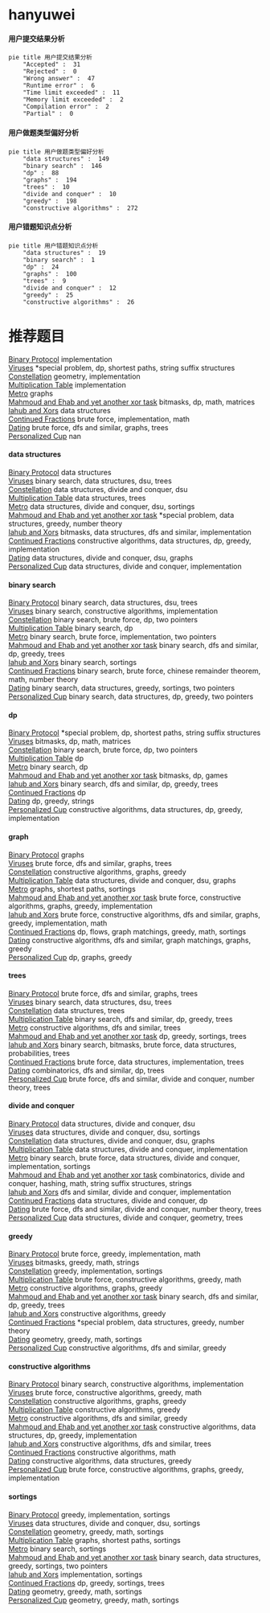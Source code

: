 # hanyuwei
<!-- tabs:start -->
#### **用户提交结果分析**

```mermaid
pie title 用户提交结果分析
    "Accepted" :  31
    "Rejected" :  0
    "Wrong answer" :  47
    "Runtime error" :  6
    "Time limit exceeded" :  11
    "Memory limit exceeded" :  2
    "Compilation error" :  2
    "Partial" :  0
```
#### **用户做题类型偏好分析**

```mermaid
pie title 用户做题类型偏好分析
    "data structures" :  149
    "binary search" :  146
    "dp" :  88
    "graphs" :  194
    "trees" :  10
    "divide and conquer" :  10
    "greedy" :  198
    "constructive algorithms" :  272
```
#### **用户错题知识点分析**

```mermaid
pie title 用户错题知识点分析
    "data structures" :  19
    "binary search" :  1
    "dp" :  24
    "graphs" :  100
    "trees" :  9
    "divide and conquer" :  12
    "greedy" :  25
    "constructive algorithms" :  26
```
<!-- tabs:end -->
# 推荐题目
[Binary Protocol](http://codeforces.com/problemset/problem/825/A)		implementation		  
[Viruses](http://codeforces.com/problemset/problem/1387/C)		*special problem,
                        dp,
                        shortest paths,
                        string suffix structures		  
[Constellation](http://codeforces.com/problemset/problem/618/C)		geometry,
                        implementation		  
[Multiplication Table](http://codeforces.com/problemset/problem/39/H)		implementation		  
[Metro](http://codeforces.com/problemset/problem/1055/A)		graphs		  
[Mahmoud and Ehab and yet another xor task](http://codeforces.com/problemset/problem/959/F)		bitmasks,
                        dp,
                        math,
                        matrices		  
[Iahub and Xors](http://codeforces.com/problemset/problem/341/D)		data structures		  
[Continued Fractions](http://codeforces.com/problemset/problem/305/B)		brute force,
                        implementation,
                        math		  
[Dating](http://codeforces.com/problemset/problem/852/I)		brute force,
                        dfs and similar,
                        graphs,
                        trees		  
[Personalized Cup](https://codeforces.com/contest/1079/problem/B)		nan		  
<!-- tabs:start -->
#### **data structures**
[Binary Protocol](http://codeforces.com/problemset/problem/341/D)		data structures		  
[Viruses](http://codeforces.com/problemset/problem/571/D)		binary search,
                        data structures,
                        dsu,
                        trees		  
[Constellation](http://codeforces.com/problemset/problem/763/E)		data structures,
                        divide and conquer,
                        dsu		  
[Multiplication Table](http://codeforces.com/problemset/problem/226/E)		data structures,
                        trees		  
[Metro](http://codeforces.com/problemset/problem/817/D)		data structures,
                        divide and conquer,
                        dsu,
                        sortings		  
[Mahmoud and Ehab and yet another xor task](http://codeforces.com/problemset/problem/1488/G)		*special problem,
                        data structures,
                        greedy,
                        number theory		  
[Iahub and Xors](http://codeforces.com/problemset/problem/707/D)		bitmasks,
                        data structures,
                        dfs and similar,
                        implementation		  
[Continued Fractions](http://codeforces.com/problemset/problem/1479/B2)		constructive algorithms,
                        data structures,
                        dp,
                        greedy,
                        implementation		  
[Dating](http://codeforces.com/problemset/problem/1423/H)		data structures,
                        divide and conquer,
                        dsu,
                        graphs		  
[Personalized Cup](http://codeforces.com/problemset/problem/1371/F)		data structures,
                        divide and conquer,
                        implementation		  
#### **binary search**
[Binary Protocol](http://codeforces.com/problemset/problem/571/D)		binary search,
                        data structures,
                        dsu,
                        trees		  
[Viruses](http://codeforces.com/problemset/problem/815/E)		binary search,
                        constructive algorithms,
                        implementation		  
[Constellation](http://codeforces.com/problemset/problem/650/B)		binary search,
                        brute force,
                        dp,
                        two pointers		  
[Multiplication Table](http://codeforces.com/problemset/problem/1279/F)		binary search,
                        dp		  
[Metro](http://codeforces.com/problemset/problem/279/B)		binary search,
                        brute force,
                        implementation,
                        two pointers		  
[Mahmoud and Ehab and yet another xor task](http://codeforces.com/problemset/problem/1153/D)		binary search,
                        dfs and similar,
                        dp,
                        greedy,
                        trees		  
[Iahub and Xors](http://codeforces.com/problemset/problem/1077/D)		binary search,
                        sortings		  
[Continued Fractions](http://codeforces.com/problemset/problem/1500/B)		binary search,
                        brute force,
                        chinese remainder theorem,
                        math,
                        number theory		  
[Dating](http://codeforces.com/problemset/problem/767/D)		binary search,
                        data structures,
                        greedy,
                        sortings,
                        two pointers		  
[Personalized Cup](http://codeforces.com/problemset/problem/1492/C)		binary search,
                        data structures,
                        dp,
                        greedy,
                        two pointers		  
#### **dp**
[Binary Protocol](http://codeforces.com/problemset/problem/1387/C)		*special problem,
                        dp,
                        shortest paths,
                        string suffix structures		  
[Viruses](http://codeforces.com/problemset/problem/959/F)		bitmasks,
                        dp,
                        math,
                        matrices		  
[Constellation](http://codeforces.com/problemset/problem/650/B)		binary search,
                        brute force,
                        dp,
                        two pointers		  
[Multiplication Table](https://codeforces.com/contest/1199/problem/F)		dp		  
[Metro](http://codeforces.com/problemset/problem/1279/F)		binary search,
                        dp		  
[Mahmoud and Ehab and yet another xor task](http://codeforces.com/problemset/problem/377/C)		bitmasks,
                        dp,
                        games		  
[Iahub and Xors](http://codeforces.com/problemset/problem/1153/D)		binary search,
                        dfs and similar,
                        dp,
                        greedy,
                        trees		  
[Continued Fractions](http://codeforces.com/problemset/problem/1077/F1)		dp		  
[Dating](http://codeforces.com/problemset/problem/1131/E)		dp,
                        greedy,
                        strings		  
[Personalized Cup](http://codeforces.com/problemset/problem/1479/B2)		constructive algorithms,
                        data structures,
                        dp,
                        greedy,
                        implementation		  
#### **graph**
[Binary Protocol](http://codeforces.com/problemset/problem/1055/A)		graphs		  
[Viruses](http://codeforces.com/problemset/problem/852/I)		brute force,
                        dfs and similar,
                        graphs,
                        trees		  
[Constellation](http://codeforces.com/problemset/problem/41/E)		constructive algorithms,
                        graphs,
                        greedy		  
[Multiplication Table](http://codeforces.com/problemset/problem/1423/H)		data structures,
                        divide and conquer,
                        dsu,
                        graphs		  
[Metro](http://codeforces.com/problemset/problem/1422/D)		graphs,
                        shortest paths,
                        sortings		  
[Mahmoud and Ehab and yet another xor task](http://codeforces.com/problemset/problem/1481/D)		brute force,
                        constructive algorithms,
                        graphs,
                        greedy,
                        implementation		  
[Iahub and Xors](http://codeforces.com/problemset/problem/1487/C)		brute force,
                        constructive algorithms,
                        dfs and similar,
                        graphs,
                        greedy,
                        implementation,
                        math		  
[Continued Fractions](http://codeforces.com/problemset/problem/1437/C)		dp,
                        flows,
                        graph matchings,
                        greedy,
                        math,
                        sortings		  
[Dating](http://codeforces.com/problemset/problem/1470/D)		constructive algorithms,
                        dfs and similar,
                        graph matchings,
                        graphs,
                        greedy		  
[Personalized Cup](http://codeforces.com/problemset/problem/1476/C)		dp,
                        graphs,
                        greedy		  
#### **trees**
[Binary Protocol](http://codeforces.com/problemset/problem/852/I)		brute force,
                        dfs and similar,
                        graphs,
                        trees		  
[Viruses](http://codeforces.com/problemset/problem/571/D)		binary search,
                        data structures,
                        dsu,
                        trees		  
[Constellation](http://codeforces.com/problemset/problem/226/E)		data structures,
                        trees		  
[Multiplication Table](http://codeforces.com/problemset/problem/1153/D)		binary search,
                        dfs and similar,
                        dp,
                        greedy,
                        trees		  
[Metro](http://codeforces.com/problemset/problem/573/C)		constructive algorithms,
                        dfs and similar,
                        trees		  
[Mahmoud and Ehab and yet another xor task](http://codeforces.com/problemset/problem/1394/D)		dp,
                        greedy,
                        sortings,
                        trees		  
[Iahub and Xors](http://codeforces.com/problemset/problem/1479/D)		binary search,
                        bitmasks,
                        brute force,
                        data structures,
                        probabilities,
                        trees		  
[Continued Fractions](http://codeforces.com/problemset/problem/1511/C)		brute force,
                        data structures,
                        implementation,
                        trees		  
[Dating](http://codeforces.com/problemset/problem/1499/F)		combinatorics,
                        dfs and similar,
                        dp,
                        trees		  
[Personalized Cup](http://codeforces.com/problemset/problem/1491/E)		brute force,
                        dfs and similar,
                        divide and conquer,
                        number theory,
                        trees		  
#### **divide and conquer**
[Binary Protocol](http://codeforces.com/problemset/problem/763/E)		data structures,
                        divide and conquer,
                        dsu		  
[Viruses](http://codeforces.com/problemset/problem/817/D)		data structures,
                        divide and conquer,
                        dsu,
                        sortings		  
[Constellation](http://codeforces.com/problemset/problem/1423/H)		data structures,
                        divide and conquer,
                        dsu,
                        graphs		  
[Multiplication Table](http://codeforces.com/problemset/problem/1371/F)		data structures,
                        divide and conquer,
                        implementation		  
[Metro](http://codeforces.com/problemset/problem/1461/D)		binary search,
                        brute force,
                        data structures,
                        divide and conquer,
                        implementation,
                        sortings		  
[Mahmoud and Ehab and yet another xor task](http://codeforces.com/problemset/problem/1466/G)		combinatorics,
                        divide and conquer,
                        hashing,
                        math,
                        string suffix structures,
                        strings		  
[Iahub and Xors](http://codeforces.com/problemset/problem/1490/D)		dfs and similar,
                        divide and conquer,
                        implementation		  
[Continued Fractions](https://codeforces.com/contest/1483/problem/C)		data structures,
                        divide and conquer,
                        dp		  
[Dating](http://codeforces.com/problemset/problem/1491/E)		brute force,
                        dfs and similar,
                        divide and conquer,
                        number theory,
                        trees		  
[Personalized Cup](http://codeforces.com/problemset/problem/1303/G)		data structures,
                        divide and conquer,
                        geometry,
                        trees		  
#### **greedy**
[Binary Protocol](https://codeforces.com/contest/548/problem/C)		brute force,
                        greedy,
                        implementation,
                        math		  
[Viruses](https://codeforces.com/contest/1464/problem/C)		bitmasks,
                        greedy,
                        math,
                        strings		  
[Constellation](http://codeforces.com/problemset/problem/1041/A)		greedy,
                        implementation,
                        sortings		  
[Multiplication Table](https://codeforces.com/contest/1099/problem/E)		brute force,
                        constructive algorithms,
                        greedy,
                        math		  
[Metro](http://codeforces.com/problemset/problem/41/E)		constructive algorithms,
                        graphs,
                        greedy		  
[Mahmoud and Ehab and yet another xor task](http://codeforces.com/problemset/problem/1153/D)		binary search,
                        dfs and similar,
                        dp,
                        greedy,
                        trees		  
[Iahub and Xors](http://codeforces.com/problemset/problem/226/D)		constructive algorithms,
                        greedy		  
[Continued Fractions](http://codeforces.com/problemset/problem/1488/G)		*special problem,
                        data structures,
                        greedy,
                        number theory		  
[Dating](https://codeforces.com/contest/1496/problem/C)		geometry,
                        greedy,
                        math,
                        sortings		  
[Personalized Cup](http://codeforces.com/problemset/problem/804/C)		constructive algorithms,
                        dfs and similar,
                        greedy		  
#### **constructive algorithms**
[Binary Protocol](http://codeforces.com/problemset/problem/815/E)		binary search,
                        constructive algorithms,
                        implementation		  
[Viruses](https://codeforces.com/contest/1099/problem/E)		brute force,
                        constructive algorithms,
                        greedy,
                        math		  
[Constellation](http://codeforces.com/problemset/problem/41/E)		constructive algorithms,
                        graphs,
                        greedy		  
[Multiplication Table](http://codeforces.com/problemset/problem/226/D)		constructive algorithms,
                        greedy		  
[Metro](http://codeforces.com/problemset/problem/804/C)		constructive algorithms,
                        dfs and similar,
                        greedy		  
[Mahmoud and Ehab and yet another xor task](http://codeforces.com/problemset/problem/1479/B2)		constructive algorithms,
                        data structures,
                        dp,
                        greedy,
                        implementation		  
[Iahub and Xors](http://codeforces.com/problemset/problem/573/C)		constructive algorithms,
                        dfs and similar,
                        trees		  
[Continued Fractions](http://codeforces.com/problemset/problem/1443/A)		constructive algorithms,
                        math		  
[Dating](http://codeforces.com/problemset/problem/1506/D)		constructive algorithms,
                        data structures,
                        greedy		  
[Personalized Cup](http://codeforces.com/problemset/problem/1481/D)		brute force,
                        constructive algorithms,
                        graphs,
                        greedy,
                        implementation		  
#### **sortings**
[Binary Protocol](http://codeforces.com/problemset/problem/1041/A)		greedy,
                        implementation,
                        sortings		  
[Viruses](http://codeforces.com/problemset/problem/817/D)		data structures,
                        divide and conquer,
                        dsu,
                        sortings		  
[Constellation](https://codeforces.com/contest/1496/problem/C)		geometry,
                        greedy,
                        math,
                        sortings		  
[Multiplication Table](http://codeforces.com/problemset/problem/1422/D)		graphs,
                        shortest paths,
                        sortings		  
[Metro](http://codeforces.com/problemset/problem/1077/D)		binary search,
                        sortings		  
[Mahmoud and Ehab and yet another xor task](http://codeforces.com/problemset/problem/767/D)		binary search,
                        data structures,
                        greedy,
                        sortings,
                        two pointers		  
[Iahub and Xors](http://codeforces.com/problemset/problem/1025/A)		implementation,
                        sortings		  
[Continued Fractions](http://codeforces.com/problemset/problem/1394/D)		dp,
                        greedy,
                        sortings,
                        trees		  
[Dating](https://codeforces.com/contest/1496/problem/C)		geometry,
                        greedy,
                        math,
                        sortings		  
[Personalized Cup](http://codeforces.com/problemset/problem/1495/A)		geometry,
                        greedy,
                        math,
                        sortings		  
<!-- tabs:end -->
